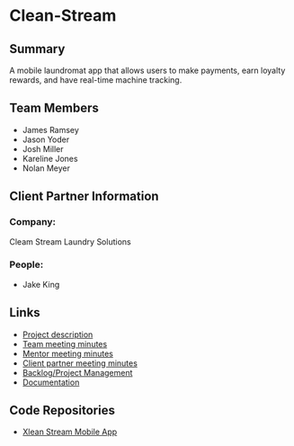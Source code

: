 # Clean-Stream

## Summary
A mobile laundromat app that allows users to make payments, earn loyalty rewards, and have real-time machine tracking.

## Team Members

  - James Ramsey
  - Jason Yoder
  - Josh Miller
  - Kareline Jones
  - Nolan Meyer

## Client Partner Information
### Company:
Cleam Stream Laundry Solutions
### People:
  - Jake King

## Links
  - [Project description](https://github.com/JasonYoder2026/Clean-Stream/blob/main/ProjectDescription.md)
  - [Team meeting minutes](https://github.com/JasonYoder2026/Clean-Stream/tree/main/MeetingMinutes/Team)
  - [Mentor meeting minutes](https://github.com/JasonYoder2026/Clean-Stream/tree/main/MeetingMinutes/Mentor)
  - [Client partner meeting minutes](https://github.com/JasonYoder2026/Clean-Stream/tree/main/MeetingMinutes/ClientPartner)
  - [Backlog/Project Management](https://github.com/users/JasonYoder2026/projects/1/views/1)
  - [Documentation](Documentation/)
## Code Repositories

  - [Xlean Stream Mobile App](https://github.com/jamaki604/CleanStreamLaundryApp)
